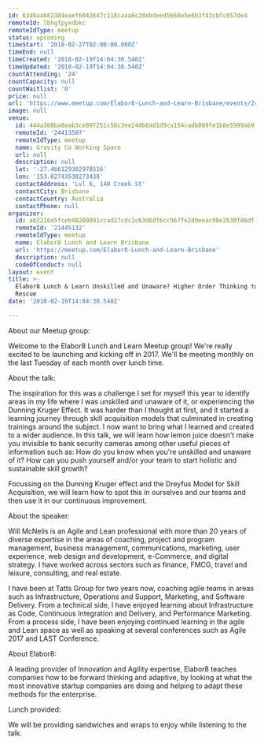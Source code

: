 ```yaml
---
id: 63d6aab82384eaef6042647c118caaa8c28ebdeed5669a5e6b3f43cbfc857de4
remoteId: lbhgfpyxdbkc
remoteIdType: meetup
status: upcoming
timeStart: '2018-02-27T02:00:00.000Z'
timeEnd: null
timeCreated: '2018-02-19T14:04:30.540Z'
timeUpdated: '2018-02-19T14:04:30.540Z'
countAttending: '24'
countCapacity: null
countWaitlist: '0'
price: null
url: 'https://www.meetup.com/Elabor8-Lunch-and-Learn-Brisbane/events/242570373/'
image: null
venue:
  id: 444a368ba0aab3ce897251c58c3ee24db0ad1d9ca154cadb089fe1b8e5999ab9
  remoteId: '24413507'
  remoteIdType: meetup
  name: Gravity Co Working Space
  url: null
  description: null
  lat: '-27.466129302978516'
  lon: '153.02743530273438'
  contactAddress: 'Lvl 6, 140 Creek St'
  contactCity: Brisbane
  contactCountry: Australia
  contactPhone: null
organizer:
  id: ab2216e5fceb98280091ccad27cdc1c63d6df6cc967fe2d9eeac90e2b30f86df
  remoteId: '21445132'
  remoteIdType: meetup
  name: Elabor8 Lunch and Learn Brisbane
  url: 'https://meetup.com/Elabor8-Lunch-and-Learn-Brisbane'
  description: null
  codeOfConduct: null
layout: event
title: >-
  Elabor8 Lunch & Learn Unskilled and Unaware? Higher Order Thinking to the
  Rescue
date: '2018-02-19T14:04:30.540Z'

---
```

<p>About our Meetup group:</p> <p>Welcome to the Elabor8 Lunch and Learn Meetup group! We're really excited to be launching and kicking off in 2017. We'll be meeting monthly on the last Tuesday of each month over lunch time.</p> <p>About the talk:</p> <p>The inspiration for this was a challenge I set for myself this year to identify areas in my life where I was unskilled and unaware of it, or experiencing the Dunning Kruger Effect. It was harder than I thought at first, and it started a learning journey through skill acquisition models that culminated in creating trainings around the subject. I now want to bring what I learned and created to a wider audience. In this talk, we will learn how lemon juice doesn't make you invisible to bank security cameras among other useful pieces of information such as: How do you know when you're unskilled and unaware of it? How can you push yourself and/or your team to start holistic and sustainable skill growth?</p> <p>Focussing on the Dunning Kruger effect and the Dreyfus Model for Skill Acquisition, we will learn how to spot this in ourselves and our teams and then use it in our continuous improvement.</p> <p>About the speaker:</p> <p>Will McNelis is an Agile and Lean professional with more than 20 years of diverse expertise in the areas of coaching, project and program management, business management, communications, marketing, user experience, web design and development, e-Commerce, and digital strategy. I have worked across sectors such as finance, FMCG, travel and leisure, consulting, and real estate.</p> <p>I have been at Tatts Group for two years now, coaching agile teams in areas such as Infrastructure, Operations and Support, Marketing, and Software Delivery. From a technical side, I have enjoyed learning about Infrastructure as Code, Continuous Integration and Delivery, and Performance Marketing. From a process side, I have been enjoying continued learning in the agile and Lean space as well as speaking at several conferences such as Agile 2017 and LAST Conference.</p> <p>About Elabor8:</p> <p>A leading provider of Innovation and Agility expertise, Elabor8 teaches companies how to be forward thinking and adaptive, by looking at what the most innovative startup companies are doing and helping to adapt these methods for the enterprise.</p> <p>Lunch provided:</p> <p>We will be providing sandwiches and wraps to enjoy while listening to the talk.</p>
